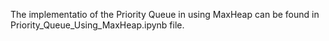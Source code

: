 The implementatio of the Priority Queue in using MaxHeap can be found in Priority_Queue_Using_MaxHeap.ipynb file. 
